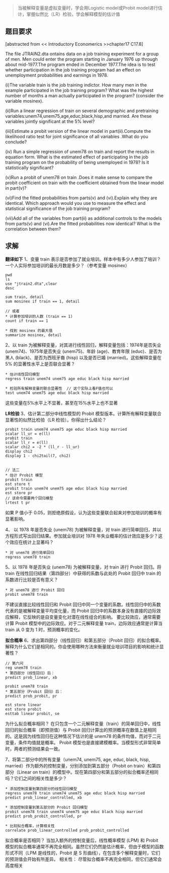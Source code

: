 >当被解释变量是虚拟变量时，学会用Logistic model或Probit model进行估计，掌握似然比（LR）检验，学会解释模型的估计值

## 题目要求
[abstracted from << Introductory Economerics >>chapter17 C17.8]

The file JTRAIN2.dta ontains data on a job training experiment
for a group of men. Men could enter the program starting in January 1976 up through about mid-1977.The program ended in December 1977.The idea is to test whether participation in the job training program had an effect on unemployment probabilities and earnings in 1978. 

(i)The variable train is the job training indictor. How many men in the example participated in the job training program? What was the highest number of months a man actually participated in the program? (consider the variable mosinex).

(ii)Run a linear regression of train on several demographic and pretraining variables:unem74,unem75,age,educ,black,hisp,and married. Are these variables jointly significant at the 5% level?

(iii)Estimate a probit version of the linear model in part(ii).Compute the likelihood ratio test for joint significance of all variables .What do you conclude?

(iv) Run a simple regression of unem78 on train and report the results in equation form. What is the estimated effect of participating in the job training program on the probability of being unemployed in 1978? Is it statistically significant?

(v)Run a probit of unem78 on train .Does it make sense to compare the probit coefficient on train with the coefficient obtained from the linear model in part(v)?

(vi)Find the fitted probabilities from parts(v) and (vi).Explain why they are identical.
Which approach would you use to measure the effect and statistical significance of the job training program?

(vii)Add all of the variables from part(ii) as additional controls to the models from parts(v) and (vi).Are the fitted probabilities now identical? What is the correlation between them? 
## 求解
**翻译如下**
1、变量 train 表示是否参加了就业培训。样本中有多少人参加了培训？一个人实际参加培训的最长月数是多少？（参考变量 mosinex）
```{stata}
pwd
ls
use "jtrain2.dta",clear
desc

sum train, detail
sum mosinex if train == 1, detail

// 或者
* 计算参加培训的人数 (train == 1)
count if train == 1

* 找到 mosinex 的最大值
summarize mosinex, detail
```

2、以 train 为被解释变量，对其进行线性回归，解释变量包括：1974年是否失业 (unem74)、1975年是否失业 (unem75)、年龄 (age)、教育年限 (educ)、是否为黑人 (black)、是否为西班牙裔 (hisp) 以及是否已婚 (married)。这些解释变量在 5% 的显著性水平上是否联合显著？
```{stata}
* 估计线性回归模型
regress train unem74 unem75 age educ black hisp married

* 检验所有解释变量的联合显著性  // 这个实际上看F值也可以
test unem74 unem75 age educ black hisp married
```
这些变量在5%水平上不显著，甚至在15%水平上也不显著

**LR检验**
3、估计第二部分中线性模型的 Probit 模型版本。计算所有解释变量联合显著性的似然比检验（LR 检验）。你得出什么结论？
```{stata}
probit train unem74 unem75 age educ black hisp married
scalar ll_ur = e(ll)
probit train
scalar ll_r = e(ll)
scalar chi2 = -2 * (ll_r - ll_ur)
display chi2
display 1 - chi2tail(7, chi2)


// 法二
* 估计 Probit 模型
probit train
est store t
probit train unem74 unem75 age educ black hisp married
est store pr
// 该命令需要两个回归模型
lrtest t pr  
```
如果 P 值小于 0.05，则拒绝原假设，认为这些变量联合起来对参加培训的概率有显著影响。

4、 以 1978 年是否失业 (unem78) 为被解释变量，对 train 进行简单回归，并以方程形式写出回归结果。参加就业培训对 1978 年失业概率的估计效应是多少？这个效应在统计上显著吗？
```{stata}
* 对 unem78 进行简单回归
regress unem78 train
```

5、以 1978 年是否失业 (unem78) 为被解释变量，对 train 进行 Probit 回归。将 train 在线性回归结果（第四部分）中获得的系数与此处的 Probit 回归中 train 的系数进行比较是否有意义？
```{stata}
* 对 unem78 进行 Probit 回归
probit unem78 train
```
不建议直接比较线性回归和 Probit 回归中同一个变量的系数。线性回归中的系数代表的是被解释变量平均变化量，而 Probit 回归中的系数本身没有直接的边际效应解释，它反映的是自变量变化对潜在线性组合的影响。
要比较效应，通常需要计算 Probit 模型中的边际效应。对于二元解释变量 train，边际效应通常是计算当 train 从 0 变为 1 时，预测概率的变化。

**拟合概率**
6、求出第四部分（线性回归）和第五部分（Probit 回归）的拟合概率。解释为什么它们是相同的。你会使用哪种方法来衡量就业培训项目的影响和统计显著性？

```{stata}
// 第六问
reg unem78 train
* 第四部分（线性回归）后：
predict prob_linear, xb

probit unem78 train
* 第五部分（Probit 回归）后：
predict prob_probit, pr

est store linear
est store probit
esttab linear probit, se
```
为什么拟合概率相同？ 在只包含一个二元解释变量（train）的简单回归中，线性回归的拟合概率（即预测值）与 Probit 回归计算出的预测概率在数值上是相同的。这是因为线性回归在这种情况下估计的是 unem78 的条件均值，而对于二元变量，条件均值就是概率。 Probit 模型也是直接建模概率。当模型形式非常简单时，两者的预测结果会一致。

7、将第二部分中的所有变量（unem74, unem75, age, educ, black, hisp, married）作为额外的控制变量，分别添加到第五部分（Probit on train）和第四部分（Linear on train）的模型中。现在第四部分和第五部分的拟合概率还相同吗？它们之间的相关性是多少？
```{stata}
* 添加控制变量到第四部分的线性回归模型
regress unem78 train unem74 unem75 age educ black hisp married
predict prob_linear_controlled, xb

* 添加控制变量到第五部分的 Probit 回归模型
probit unem78 train unem74 unem75 age educ black hisp married
predict prob_probit_controlled, pr

* 比较拟合概率，计算相关性
correlate prob_linear_controlled prob_probit_controlled
```
拟合概率是否相同？ 当加入额外的控制变量后，线性概率模型 (LPM) 和 Probit 模型的拟合概率通常不再完全相同。虽然它们仍然是估计概率，但由于模型的函数形式不同（LPM 是线性的，Probit 是 S 形曲线），在包含多个解释变量时，它们的预测值会开始有所差异。
相关性： 尽管拟合概率不再完全相同，但它们通常会高度相关